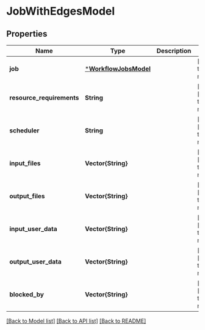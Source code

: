 # JobWithEdgesModel


## Properties
Name | Type | Description | Notes
------------ | ------------- | ------------- | -------------
**job** | [***WorkflowJobsModel**](WorkflowJobsModel.md) |  | [default to nothing]
**resource_requirements** | **String** |  | [optional] [default to nothing]
**scheduler** | **String** |  | [optional] [default to nothing]
**input_files** | **Vector{String}** |  | [optional] [default to nothing]
**output_files** | **Vector{String}** |  | [optional] [default to nothing]
**input_user_data** | **Vector{String}** |  | [optional] [default to nothing]
**output_user_data** | **Vector{String}** |  | [optional] [default to nothing]
**blocked_by** | **Vector{String}** |  | [optional] [default to nothing]


[[Back to Model list]](../README.md#models) [[Back to API list]](../README.md#api-endpoints) [[Back to README]](../README.md)


